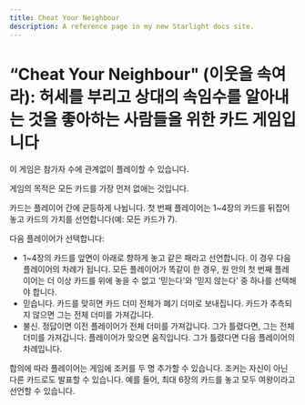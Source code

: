 ```yaml
---
title: Cheat Your Neighbour
description: A reference page in my new Starlight docs site.
---
```


# “Cheat Your Neighbour" (이웃을 속여라): 허세를 부리고 상대의 속임수를 알아내는 것을 좋아하는 사람들을 위한 카드 게임입니다

이 게임은 참가자 수에 관계없이 플레이할 수 있습니다.

게임의 목적은 모든 카드를 가장 먼저 없애는 것입니다.

카드는 플레이어 간에 균등하게 나뉩니다. 첫 번째 플레이어는 1~4장의 카드를 뒤집어 놓고 카드의 가치를 선언합니다(예: 모든 카드가 7).

다음 플레이어가 선택합니다:
- 1~4장의 카드를 앞면이 아래로 향하게 놓고 같은 패라고 선언합니다. 이 경우 다음 플레이어의 차례가 됩니다. 모든 플레이어가 똑같이 한 경우, 원 안의 첫 번째 플레이어는 더 이상 카드를 위에 놓을 수 없고 '믿는다'와 '믿지 않는다' 중 하나를 선택해야 합니다.
- 믿습니다. 카드를 맞히면 카드 더미 전체가 폐기 더미로 보내집니다. 카드가 추측되지 않으면 그는 전체 더미를 가져갑니다.
- 불신. 정답이면 이전 플레이어가 전체 더미를 가져갑니다. 그가 틀렸다면, 그는 전체 더미를 가져갑니다.
플레이어가 맞으면 움직입니다. 그가 틀렸다면 다음 플레이어의 차례입니다.

합의에 따라 플레이어는 게임에 조커를 두 명 추가할 수 있습니다. 조커는 자신이 아닌 다른 카드로도 발표할 수 있습니다. 예를 들어, 최대 6장의 카드를 놓고 모두 여왕이라고 선언할 수 있습니다.